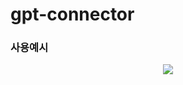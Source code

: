 # gpt-connector
### 사용예시
<p align="center">
    <img src = 'https://github.com/jaebum7396/gpt-connector/assets/38182229/f25549dc-b8c4-461d-b073-4fbb0781fef9' />  
</p>

